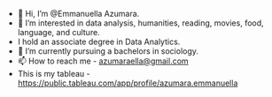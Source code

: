 - 👋 Hi, I’m @Emmanuella Azumara.
- 👀 I’m interested in data analysis, humanities, reading, movies, food, language, and culture.
- I hold an associate degree in Data Analytics.
- 🌱 I’m currently pursuing a bachelors in sociology.
- 📫 How to reach me - azumaraella@gmail.com
- This is my tableau - https://public.tableau.com/app/profile/azumara.emmanuella

<!---
EmmanuellaAE/EmmanuellaAE is a ✨ special ✨ repository because its `README.md` (this file) appears on your GitHub profile.
You can click the Preview link to take a look at your changes.
--->
